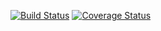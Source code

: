 [![Build Status](https://app.travis-ci.com/yashwanth-alapati/SE_ASSIGN1.svg?token=5CzaCsh5AqstQS8aFcN5&branch=new-main)](https://app.travis-ci.com/yashwanth-alapati/SE_ASSIGN1)
[![Coverage Status](https://coveralls.io/repos/github/yashwanth-alapati/SE_ASSIGN1/badge.svg?branch=new-main)](https://coveralls.io/github/yashwanth-alapati/SE_ASSIGN1?branch=new-main)
